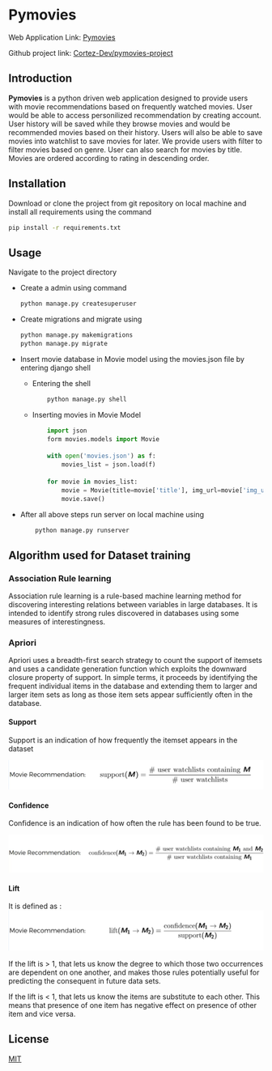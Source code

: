 # Pymovies

Web Application Link: [Pymovies](https://pymovies-project.herokuapp.com/)

Github project link: [Cortez-Dev/pymovies-project](https://github.com/Cortez-Dev/pymovies-project.git)

## Introduction

__Pymovies__ is a python driven web application designed to provide users with movie recommendations based on frequently watched movies. User would be able to access personilized recommendation by creating account. User history will be saved while they browse movies and would be recommended movies based on their history. Users will also be able to save movies into watchlist to save movies for later. We provide users with filter to filter movies based on genre. User can also search for movies by title. Movies are ordered according to rating in descending order.

## Installation

Download or clone the project from git repository on local machine and install all requirements using the command

```bash
pip install -r requirements.txt
```

## Usage

Navigate to the project directory

- Create a admin using command
    ```bash
    python manage.py createsuperuser
    ```
- Create migrations and migrate using
    ```bash
    python manage.py makemigrations
    python manage.py migrate
    ```
- Insert movie database in Movie model using the movies.json file by entering django shell

    - Entering the shell
        ```bash
            python manage.py shell
        ```
    - Inserting movies in Movie Model
        ```python
            import json
            form movies.models import Movie

            with open('movies.json') as f:
                movies_list = json.load(f)

            for movie in movies_list:
                movie = Movie(title=movie['title'], img_url=movie['img_url'], info=movie['info'], rating=movie['rating'], genre=movie['genre'], story=movie['story'])
                movie.save()

        ```
- After all above steps run server on local machine using
    ```bash
        python manage.py runserver
    ```

## Algorithm used for Dataset training

### Association Rule learning <p>
Association rule learning is a rule-based machine learning method for discovering interesting relations
between variables in large databases. It is intended to identify strong rules discovered in databases using
some measures of interestingness.</p>

### Apriori 
<p>
Apriori uses a breadth-first search strategy to count the support of itemsets and 
uses a candidate generation function which exploits the downward closure property of support.  
In simple terms, it proceeds by identifying the frequent individual items in 
the database and extending them to larger and larger item sets as long as those item sets appear sufficiently often in the database.</p>

#### Support <p>
Support is an indication of how frequently the itemset appears in the dataset</p>
![](/resources/support.png)

#### Confidence <p>
Confidence is an indication of how often the rule has been found to be true.</p>
![](/resources/confidence.png)

#### Lift <p>
It is defined as :
![](/resources/lift.png) </p>

If the lift is > 1, that lets us know the degree to which those two occurrences are dependent on one another, and makes those rules potentially useful for predicting the consequent in future data sets.

If the lift is < 1, that lets us know the items are substitute to each other. This means that presence of one item has negative effect on presence of other item and vice versa.

## License
[MIT](https://choosealicense.com/licenses/mit/)